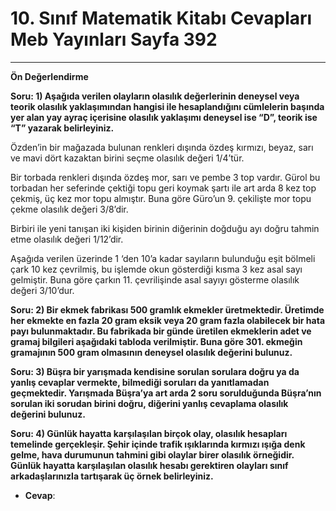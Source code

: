 # 10. Sınıf Matematik Kitabı Cevapları Meb Yayınları Sayfa 392

---

**Ön Değerlendirme**

**Soru: 1) Aşağıda verilen olayların olasılık değerlerinin deneysel veya teorik olasılık yaklaşımından hangisi ile hesaplandığını cümlelerin başında yer alan yay ayraç içerisine olasılık yaklaşımı deneysel ise “D”, teorik ise “T” yazarak belirleyiniz.**

Özden’in bir mağazada bulunan renkleri dışında özdeş kırmızı, beyaz, sarı ve mavi dört kazaktan birini seçme olasılık değeri 1/4’tür.

 Bir torbada renkleri dışında özdeş mor, sarı ve pembe 3 top vardır. Gürol bu torbadan her seferinde çektiği topu geri koymak şartı ile art arda 8 kez top çekmiş, üç kez mor topu almıştır. Buna göre Güro’un 9. çekilişte mor topu çekme olasılık değeri 3/8’dir.

 Birbiri ile yeni tanışan iki kişiden birinin diğerinin doğduğu ayı doğru tahmin etme olasılık değeri 1/12’dir.

 Aşağıda verilen üzerinde 1 ‘den 10’a kadar sayıların bulunduğu eşit bölmeli çark 10 kez çevrilmiş, bu işlemde okun gösterdiği kısma 3 kez asal sayı gelmiştir. Buna göre çarkın 11. çevrilişinde asal sayıyı gösterme olasılık değeri 3/10’dur.

**Soru: 2) Bir ekmek fabrikası 500 gramlık ekmekler üretmektedir. Üretimde her ekmekte en fazla 20 gram eksik veya 20 gram fazla olabilecek bir hata payı bulunmaktadır. Bu fabrikada bir günde üretilen ekmeklerin adet ve gramaj bilgileri aşağıdaki tabloda verilmiştir. Buna göre 301. ekmeğin gramajının 500 gram olmasının deneysel olasılık değerini bulunuz.**

**Soru: 3) Büşra bir yarışmada kendisine sorulan sorulara doğru ya da yanlış cevaplar vermekte, bilmediği soruları da yanıtlamadan geçmektedir. Yarışmada Büşra’ya art arda 2 soru sorulduğunda Büşra’nın sorulan iki sorudan birini doğru, diğerini yanlış cevaplama olasılık değerini bulunuz.**

**Soru: 4) Günlük hayatta karşılaşılan birçok olay, olasılık hesapları temelinde gerçekleşir. Şehir içinde trafik ışıklarında kırmızı ışığa denk gelme, hava durumunun tahmini gibi olaylar birer olasılık örneğidir. Günlük hayatta karşılaşılan olasılık hesabı gerektiren olayları sınıf arkadaşlarınızla tartışarak üç örnek belirleyiniz.**

-   **Cevap**: